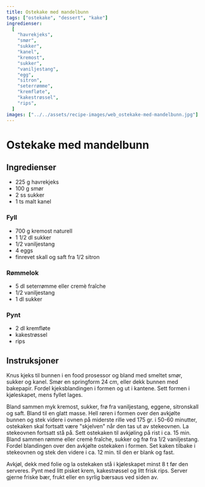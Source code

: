 ```yaml
---
title: Ostekake med mandelbunn
tags: ["ostekake", "dessert", "kake"]
ingredienser:
  [
    "havrekjeks",
    "smør",
    "sukker",
    "kanel",
    "kremost",
    "sukker",
    "vaniljestang",
    "egg",
    "sitron",
    "seterrømme",
    "kremfløte",
    "kakestrøssel",
    "rips",
  ]
images: ["../../assets/recipe-images/web_ostekake-med-mandelbunn.jpg"]
---
```


# Ostekake med mandelbunn

## Ingredienser

- 225 g havrekjeks
- 100 g smør
- 2 ss sukker
- 1 ts malt kanel

### Fyll

- 700 g kremost naturell
- 1 1/2 dl sukker
- 1/2 vaniljestang
- 4 eggs
- finrevet skall og saft fra 1/2 sitron

### Rømmelok

- 5 dl seterrømme eller cremè fraîche
- 1/2 vaniljestang
- 1 dl sukker

### Pynt

- 2 dl kremfløte
- kakestrøssel
- rips

## Instruksjoner

Knus kjeks til bunnen i en food prosessor og bland med smeltet smør, sukker og kanel. Smør en springform 24 cm, eller dekk bunnen med bakepapir. Fordel kjeksblandingen i formen og ut i kantene. Sett formen i kjøleskapet, mens fyllet lages.

Bland sammen myk kremost, sukker, frø fra vaniljestang, eggene, sitronskall og saft. Bland til en glatt masse. Hell røren i formen over den avkjølte bunnen og stek videre i ovnen på miderste rille ved 175 gr. i 50-60 minutter, ostekaken skal fortsatt være "skjelven" når den tas ut av stekeovnen. La stekeovnen fortsatt stå på. Sett ostekaken til avkjøling på rist i ca. 15 min. Bland sammen rømme eller cremè fraîche, sukker og frø fra 1/2 vaniljestang. Fordel blandingen over den avkjølte ostekaken i formen. Set kaken tilbake i stekeovnen og stek den videre i ca. 12 min. til den er blank og fast.

Avkjøl, dekk med folie og la ostekaken stå i kjøleskapet minst 8 t før den serveres. Pynt med litt pisket krem, kakestrøssel og litt frisk rips. Server gjerne friske bær, frukt eller en syrlig bærsaus ved siden av.
